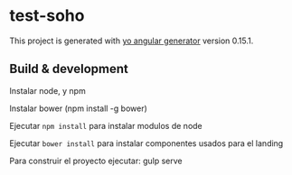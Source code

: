 # test-soho

This project is generated with [yo angular generator](https://github.com/yeoman/generator-angular)
version 0.15.1.

## Build & development

Instalar node, y npm

Instalar bower (npm install -g bower)

Ejecutar `npm install` para instalar modulos de node

Ejecutar `bower install` para instalar componentes usados para el landing

Para construir el proyecto ejecutar: gulp serve

